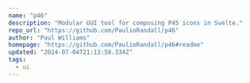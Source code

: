 ```yaml
---
name: "p46"
description: "Modular GUI tool for composing P45 icons in Svelte."
repo_url: "https://github.com/PaulioRandall/p46"
author: "Paul Williams"
homepage: "https://github.com/PaulioRandall/p46#readme"
updated: "2024-07-04T21:13:58.334Z"
tags: 
  - ui
---
```

